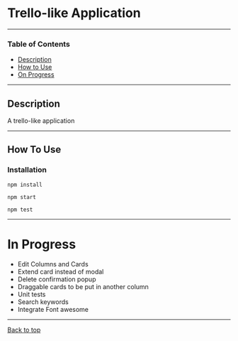 # Trello-like Application

---
### Table of Contents

- [Description](#description)
- [How to Use](#how-to-use)
- [On Progress](#in-progress)
---

## Description

A trello-like application

---

## How To Use
### Installation

```
npm install
```
```
npm start
```
```
npm test
```

---
# In Progress
- Edit Columns and Cards
- Extend card instead of modal
- Delete confirmation popup
- Draggable cards to be put in another column
- Unit tests
- Search keywords
- Integrate Font awesome
---


[Back to top](#Trello-like-application)